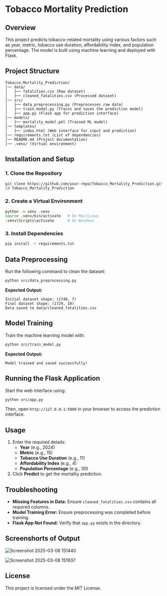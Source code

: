 # Tobacco Mortality Prediction

## Overview
This project predicts tobacco-related mortality using various factors such as year, metric, tobacco use duration, affordability index, and population percentage. The model is built using machine learning and deployed with Flask.

## Project Structure
```
Tobacco_Mortality_Prediction/
│── data/
│   ├── fatalities.csv (Raw dataset)
│   ├── cleaned_fatalities.csv (Processed dataset)
│── src/
│   ├── data_preprocessing.py (Preprocesses raw data)
│   ├── train_model.py (Trains and saves the prediction model)
│   ├── app.py (Flask app for prediction interface)
│── models/
│   ├── mortality_model.pkl (Trained ML model)
│── templates/
│   ├── index.html (Web interface for input and prediction)
│── requirements.txt (List of dependencies)
│── README.md (Project documentation)
│── .venv/ (Virtual environment)
```

## Installation and Setup
### 1. Clone the Repository
```sh
git clone https://github.com/your-repo/Tobacco_Mortality_Prediction.git
cd Tobacco_Mortality_Prediction
```

### 2. Create a Virtual Environment
```sh
python -m venv .venv
source .venv/bin/activate   # On Mac/Linux
.venv\Scripts\activate      # On Windows
```

### 3. Install Dependencies
```sh
pip install -r requirements.txt
```

## Data Preprocessing
Run the following command to clean the dataset:
```sh
python src/data_preprocessing.py
```
**Expected Output:**
```
Initial dataset shape: (1749, 7)
Final dataset shape: (1729, 10)
Data saved to data/cleaned_fatalities.csv
```

## Model Training
Train the machine learning model with:
```sh
python src/train_model.py
```
**Expected Output:**
```
Model trained and saved successfully!
```

## Running the Flask Application
Start the web interface using:
```sh
python src/app.py
```
Then, open `http://127.0.0.1:5000` in your browser to access the prediction interface.

## Usage
1. Enter the required details:
   - **Year** (e.g., 2024)
   - **Metric** (e.g., 15)
   - **Tobacco Use Duration** (e.g., 11)
   - **Affordability Index** (e.g., 4)
   - **Population Percentage** (e.g., 30)
2. Click **Predict** to get the mortality prediction.

## Troubleshooting
- **Missing Features in Data:** Ensure `cleaned_fatalities.csv` contains all required columns.
- **Model Training Error:** Ensure preprocessing was completed before training.
- **Flask App Not Found:** Verify that `app.py` exists in the  directory.

## Screenshorts of Output

![Screenshot 2025-03-08 151440](https://github.com/user-attachments/assets/205966fa-1eb3-4433-844c-f11c60d3754a)

![Screenshot 2025-03-08 151937](https://github.com/user-attachments/assets/409deca9-7bf3-4228-b25a-68c318e271ee)

## 
## License
This project is licensed under the MIT License.

